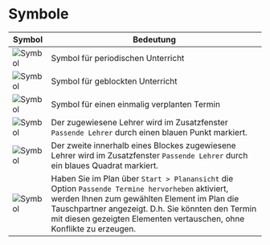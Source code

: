 # Symbole

| Symbol | Bedeutung |
|----|----|
|![Symbol](/assets/images/stundenplan/symbol1.png)| Symbol für periodischen Unterricht|
|![Symbol](/assets/images/stundenplan/symbol2.png) | Symbol für geblockten Unterricht|
|![Symbol](/assets/images/stundenplan/symbol3.png)| Symbol für einen einmalig verplanten Termin|
|![Symbol](/assets/images/stundenplan/symbol5.png) | Der zugewiesene Lehrer wird im Zusatzfenster `Passende Lehrer` durch einen blauen Punkt markiert.|
|![Symbol](/assets/images/stundenplan/symbol6.png) | Der zweite innerhalb eines Blockes zugewiesene Lehrer wird im Zusatzfenster `Passende Lehrer` durch ein blaues Quadrat markiert.|
|![Symbol](/assets/images/stundenplan/symbol4.png) | Haben Sie im Plan über `Start > Planansicht` die Option `Passende Termine hervorheben` aktiviert, werden Ihnen zum gewählten Element im Plan die Tauschpartner angezeigt. D.h. Sie könnten den Termin mit diesen gezeigten Elementen vertauschen, ohne Konflikte zu erzeugen.